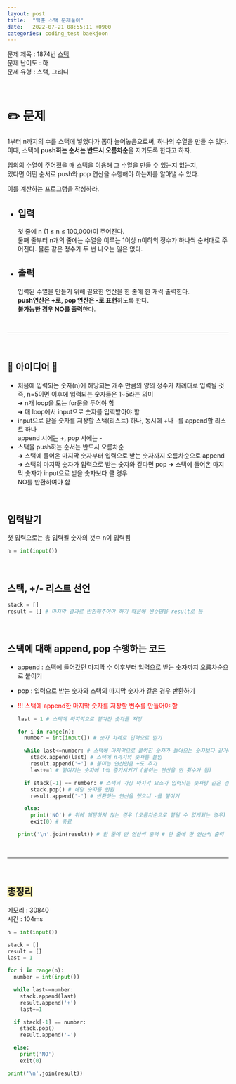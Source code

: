 ```yaml
---
layout: post
title:  "백준 스택 문제풀이"
date:   2022-07-21 08:55:11 +0900
categories: coding_test baekjoon
---
```


문제 제목 : 1874번 [스택]  
문제 난이도 : 하   
문제 유형 : 스택, 그리디


<br>   

# ✏️ 문제

1부터 n까지의 수를 스택에 넣었다가 뽑아 늘어놓음으로써, 하나의 수열을 만들 수 있다.      
이때, 스택에 **push하는 순서는 반드시 오름차순**을 지키도록 한다고 하자.     

임의의 수열이 주어졌을 때 스택을 이용해 그 수열을 만들 수 있는지 없는지,      
있다면 어떤 순서로 push와 pop 연산을 수행해야 하는지를 알아낼 수 있다.      

이를 계산하는 프로그램을 작성하라.

- ## 입력   
  첫 줄에 n (1 ≤ n ≤ 100,000)이 주어진다.     
  둘째 줄부터 n개의 줄에는 수열을 이루는 1이상 n이하의 정수가 하나씩 순서대로 주어진다. 물론 같은 정수가 두 번 나오는 일은 없다.

- ## 출력
  입력된 수열을 만들기 위해 필요한 연산을 한 줄에 한 개씩 출력한다.     
  **push연산은 +로, pop 연산은 -로 표현**하도록 한다.    
  **불가능한 경우 NO를 출력**한다.


<br> 

--- 

<br>


## 🔔 아이디어 🔔
* 처음에 입력되는 숫자(n)에 해당되는 개수 만큼의 양의 정수가 차례대로 입력될 것     
  즉, n=5이면 이후에 입력되는 숫자들은 1~5라는 의미    
  ➜ n개 loop을 도는 for문을 두어야 함     
  ➜ 매 loop에서 input으로 숫자를 입력받아야 함        
* input으로 받을 숫자를 저장할 스택(리스트) 하나, 동시에 +나 -를 append할 리스트 하나    
  append 시에는 +, pop 시에는 -
* 스택을 push하는 순서는 반드시 오름차순          
  ➜ 스택에 들어온 마지막 숫자부터 입력으로 받는 숫자까지 오름차순으로 append      
  ➜ 스택의 마지막 숫자가 입력으로 받는 숫자와 같다면 pop
  ➜ 스택에 들어온 마지막 숫자가 input으로 받을 숫자보다 클 경우    
  NO를 반환하여야 함


<br>


## 입력받기
첫 입력으로는 총 입력될 숫자의 갯수 n이 입력됨        
``` python 
n = int(input())
```


<br>


## 스택, +/- 리스트 선언
``` python
stack = []
result = [] # 마지막 결과로 반환해주어야 하기 때문에 변수명을 result로 둠
```


<br>


## 스택에 대해 append, pop 수행하는 코드
* append : 스택에 들어갔던 마지막 수 이후부터 입력으로 받는 숫자까지 오름차순으로 붙이기 
* pop : 입력으로 받는 숫자와 스택의 마지막 숫자가 같은 경우 반환하기    
* <span style="color:red;">!!! 스택에 append한 마지막 숫자를 저장할 변수를 만들어야 함</span>    
   
  ``` python
  last = 1 # 스택에 마지막으로 붙여진 숫자를 저장

  for i in range(n):
    number = int(input()) # 숫자 차례로 입력으로 받기

    while last<=number: # 스택에 마지막으로 붙여진 숫자가 들어오는 숫자보다 같거나 작을 때
      stack.append(last) # 스택에 n까지의 숫자를 붙임
      result.append('+') # 붙이는 연산만큼 +도 추가
      last+=1 # 붙여지는 숫자에 1씩 증가시키기 (붙이는 연산을 한 횟수가 됨)

    if stack[-1] == number: # 스택의 가장 마지막 요소가 입력되는 숫자랑 같은 경우
      stack.pop() # 해당 숫자를 반환
      result.append('-') # 반환하는 연산을 했으니 -를 붙이기

    else:
      print('NO') # 위에 해당하지 않는 경우 (오름차순으로 붙일 수 없게되는 경우)
      exit(0) # 종료

  print('\n'.join(result)) # 한 줄에 한 연산씩 출력 # 한 줄에 한 연산씩 출력
  ``` 


<br>


--- 

<br>


## <span style="background-color:#fff5b1;">총정리</span>    
메모리 : 30840     
시간 : 104ms   
``` python
n = int(input())

stack = []
result = []
last = 1 

for i in range(n):
  number = int(input())

  while last<=number: 
    stack.append(last) 
    result.append('+') 
    last+=1 

  if stack[-1] == number:
    stack.pop() 
    result.append('-') 

  else:
    print('NO')
    exit(0)

print('\n'.join(result)) 
```

[스택]: https://www.acmicpc.net/problem/1874